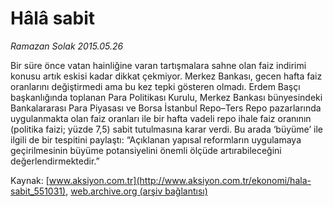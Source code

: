 # Hâlâ sabit

*Ramazan Solak 2015.05.26*

<div class="pNewsDetailMainContent" itemprop="articleBody">
 <p>
  Bir süre önce vatan hainliğine varan tartışmalara sahne olan faiz indirimi konusu artık eskisi kadar dikkat çekmiyor. Merkez Bankası, gecen hafta faiz oranlarını değiştirmedi ama bu kez tepki gösteren olmadı. Erdem Başçı başkanlığında toplanan Para Politikası Kurulu, Merkez Bankası bünyesindeki Bankalararası Para Piyasası ve Borsa İstanbul Repo–Ters Repo pazarlarında uygulanmakta olan faiz oranları ile bir hafta vadeli repo ihale faiz oranının (politika faizi; yüzde 7,5) sabit tutulmasına karar verdi. Bu arada ‘büyüme’ ile ilgili de bir tespitini paylaştı: “Açıklanan yapısal reformların uygulamaya geçirilmesinin büyüme potansiyelini önemli ölçüde artırabileceğini değerlendirmektedir.”
 </p>
</div>


Kaynak: [www.aksiyon.com.tr](http://www.aksiyon.com.tr/ekonomi/hala-sabit_551031), [web.archive.org (arşiv bağlantısı)](http://web.archive.org/web/20150719023349/http://www.aksiyon.com.tr/ekonomi/hala-sabit_551031)
